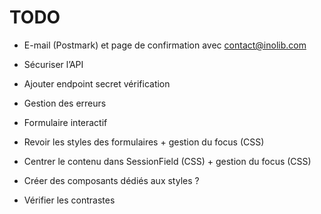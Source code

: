 # TODO

- E-mail (Postmark) et page de confirmation avec contact@inolib.com

- Sécuriser l’API
- Ajouter endpoint secret vérification
- Gestion des erreurs
- Formulaire interactif

- Revoir les styles des formulaires + gestion du focus (CSS)
- Centrer le contenu dans SessionField (CSS) + gestion du focus (CSS)
- Créer des composants dédiés aux styles ?
- Vérifier les contrastes
